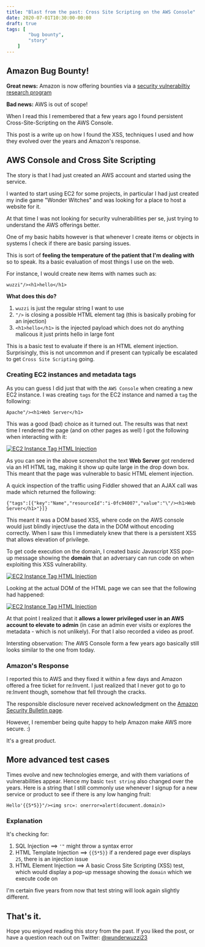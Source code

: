 ```yaml
---
title: "Blast from the past: Cross Site Scripting on the AWS Console"
date: 2020-07-01T10:30:00-00:00
draft: true
tags: [
        "bug bounty",
        "story"
    ]
---
```


## Amazon Bug Bounty!

**Great news:** Amazon is now offering bounties via a [security vulnerabiltiy research program](https://hackerone.com/amazonvrp)

**Bad news:** AWS is out of scope!

When I read this I remembered that a few years ago I found persistent Cross-Site-Scripting on the AWS Console. 

This post is a write up on how I found the XSS, techniques I used and how they evolved over the years and Amazon's response.

## AWS Console and Cross Site Scripting 

The story is that I had just created an AWS account and started using the service. 

I wanted to start using EC2 for some projects, in particular I had just created my indie game "Wonder Witches" and was looking for a place to host a website for it.

At that time I was not looking for security vulnerabilities per se, just trying to understand the AWS offerings better. 

One of my basic habits however is that whenever I create items or objects in systems I check if there are basic parsing issues. 

This is sort of **feeling the temperature of the patient that I'm dealing with** so to speak. Its a basic evaluation of most things I use on the web. 

For instance, I would create new items with names such as:

```
wuzzi"/><h1>hello</h1>
```

**What does this do?**

1. `wuzzi` is just  the regular string I want to use
2.  `"/>` is closing a possible HTML element tag (this is basically probing for an injection)
3.  `<h1>hello</h1>` is the injected payload which does not do anything malicous it just prints hello in large font

This is a basic test to evaluate if there is an HTML element injection. Surprisingly, this is not uncommon and if present can typically be escalated to get `Cross Site Scripting` going. 

### Creating EC2 instances and metadata tags

As you can guess I did just that with the `AWS Console` when creating a new EC2 instance. I was creating `tags` for the EC2 instance and named a `tag` the following:

```
Apache"/><h1>Web Server</h1>
```

This was a good (bad) choice as it turned out. The results was that next time I rendered the page (and on other pages as well) I got the following when interacting with it:

[![EC2 Instance Tag HTML Injection](/blog/images/2020/awsxss/aws-xss-tag1.png)](/blog/images/2020/awsxss/aws-xss-tag1.png)

As you can see in the above screenshot the text **Web Server** got rendered via an H1 HTML tag, making it show up quite large in the drop down box. This meant that the page was vulnerable to basic HTML element injection. 

A quick inspection of the traffic using Fiddler showed that an AJAX call was made which returned the following:

```
{"tags":[{"key":"Name","resourceId":"i-0fc94007","value":"\"/><h1>Web Server</h1>"}]}
```

This meant it was a DOM based XSS, where code on the AWS console would just blindly inject/use the data in the DOM without encoding correctly. When I saw this I immediately knew that there is a persistent XSS that allows elevation of privilege.

To get code execution on the domain, I created basic Javascript XSS pop-up message showing the **domain** that an adversary can run code on when exploiting this XSS vulnerability.

[![EC2 Instance Tag HTML Injection](/blog/images/2020/awsxss/aws-xss-tag2.png)](/blog/images/2020/awsxss/aws-xss-tag2.png)

Looking at the actual DOM of the HTML page we can see that the following had happened:

[![EC2 Instance Tag HTML Injection](/blog/images/2020/awsxss/aws-xss-dom.png)](/blog/images/2020/awsxss/aws-xss-dom.png)

At that point I realized that it **allows a lower privileged user in an AWS account to elevate to admin** (in case an admin ever visits or explores the metadata - which is not unlikely). For that I also recorded a video as proof.

Intersting observation: The AWS Console form a few years ago basically still looks similar to the one from today.

### Amazon's Response

I reported this to AWS and they fixed it within a few days and Amazon offered a free ticket for re:Invent. I just realized that I never got to go to re:Invent though, somehow that fell through the cracks.

The responsible disclosure never received acknowledgment on the [Amazon Security Bulletin page](https://aws.amazon.com/security/security-bulletins). 
    
However, I remember being quite happy to help Amazon make AWS more secure. :) 

It's a great product.

## More advanced test cases

Times evolve and new technologies emerge, and with them variations of vulnerabilities appear.  Hence my basic `test string` also changed over the years. Here is a string that I still commonly use whenever I signup for a new service or product to see if there is any low hanging fruit:

```
Hello'{{5*5}}"/><img src=: onerror=alert(document.domain)>
```

### Explanation

It's checking for:

1. SQL Injection ==> `'"` might throw a syntax error
2. HTML Template Injection ==>  `{{5*5}}` if a rendered page ever displays `25`, there is an injection issue
3. HTML Element Injection ==>  A basic Cross Site Scripting (XSS) test, which would display a pop-up message showing the `domain` which we execute code on 

I'm certain five years from now that test string will look again slightly different. 

## That's it.

Hope you enjoyed reading this story from the past. If you liked the post, or have a question reach out on Twitter: [@wunderwuzzi23](https://twitter.com/wunderwuzzi23)
